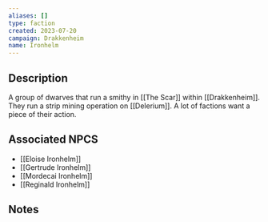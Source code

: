 ```yaml
---
aliases: []
type: faction
created: 2023-07-20
campaign: Drakkenheim
name: Ironhelm
---
```


## Description

A group of dwarves that run a smithy in [[The Scar]] within [[Drakkenheim]]. They run a strip mining operation on [[Delerium]]. A lot of factions want a piece of their action.

## Associated NPCS

<!-- QueryToSerialize: LIST FROM "TTRPG/Drakkenheim/NPCS" WHERE faction = "Ironhelm" -->
<!-- SerializedQuery: LIST FROM "TTRPG/Drakkenheim/NPCS" WHERE faction = "Ironhelm" -->
- [[Eloise Ironhelm]]
- [[Gertrude Ironhelm]]
- [[Mordecai Ironhelm]]
- [[Reginald Ironhelm]]
<!-- SerializedQuery END -->

## Notes